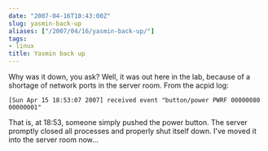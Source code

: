 ```yaml
---
date: "2007-04-16T10:43:00Z"
slug: yasmin-back-up
aliases: ["/2007/04/16/yasmin-back-up/"]
tags:
- linux
title: Yasmin back up
---
```


Why was it down, you ask? Well, it was out here in the lab, because of a
shortage of network ports in the server room. From the acpid log:

`[Sun Apr 15 18:53:07 2007] received event "button/power PWRF 00000080 00000001"`

That is, at 18:53, someone simply pushed the power button. The server promptly
closed all processes and properly shut itself down. I've moved it into the
server room now...

